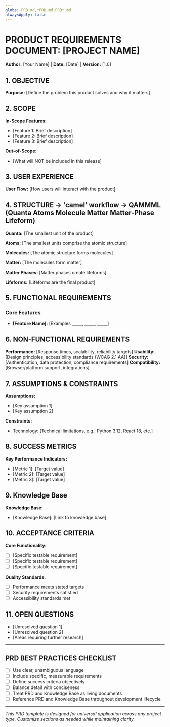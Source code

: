 ```yaml
---
globs: PRD.md,*PRD.md,PRD*.md
alwaysApply: false
---
```

# PRODUCT REQUIREMENTS DOCUMENT: [PROJECT NAME]

**Author:** [Your Name] | **Date:** [Date] | **Version:** [1.0]

## 1. OBJECTIVE

**Purpose:** [Define the problem this product solves and why it matters]

## 2. SCOPE

**In-Scope Features:**

- [Feature 1: Brief description]
- [Feature 2: Brief description]
- [Feature 3: Brief description]

**Out-of-Scope:**

- [What will NOT be included in this release]

## 3. USER EXPERIENCE

**User Flow:** [How users will interact with the product]

## 4. STRUCTURE -> 'camel' workflow -> QAMMML (Quanta Atoms Molecule Matter Matter-Phase Lifeform)

**Quanta:** [The smallest unit of the product]

**Atoms:** [The smallest units comprise the atomic structure]

**Molecules:** [The atomic structure forms molecules]

**Matter:** [The molecules form matter]

**Matter Phases:** [Matter phases create lifeforms]

**Lifeforms:** [Lifeforms are the final product]

## 5. FUNCTIONAL REQUIREMENTS

### Core Features

- **[Feature Name]:** [Examples _____, _____, _____]

## 6. NON-FUNCTIONAL REQUIREMENTS

**Performance:** [Response times, scalability, reliability targets]
**Usability:** [Design principles, accessibility standards (WCAG 2.1 AA)]
**Security:** [Authentication, data protection, compliance requirements]
**Compatibility:** [Browser/platform support, integrations]

## 7. ASSUMPTIONS & CONSTRAINTS

**Assumptions:**

- [Key assumption 1]
- [Key assumption 2]

**Constraints:**

- Technology: [Technical limitations, e.g., Python 3.12, React 18, etc.]

## 8. SUCCESS METRICS

**Key Performance Indicators:**

- [Metric 1]: [Target value]
- [Metric 2]: [Target value]
- [Metric 3]: [Target value]

## 9. Knowledge Base

**Knowledge Base:**

- [Knowledge Base]: [Link to knowledge base]

## 10. ACCEPTANCE CRITERIA

**Core Functionality:**

- [ ] [Specific testable requirement]
- [ ] [Specific testable requirement]
- [ ] [Specific testable requirement]

**Quality Standards:**

- [ ] Performance meets stated targets
- [ ] Security requirements satisfied
- [ ] Accessibility standards met

## 11. OPEN QUESTIONS

- [Unresolved question 1]
- [Unresolved question 2]
- [Areas requiring further research]

---

## PRD BEST PRACTICES CHECKLIST

- [ ] Use clear, unambiguous language
- [ ] Include specific, measurable requirements
- [ ] Define success criteria objectively
- [ ] Balance detail with conciseness
- [ ] Treat PRD and Knowledge Base as living documents
- [ ] Reference PRD and Knowledge Base throughout development lifecycle

---
*This PRD template is designed for universal application across any project type. Customize sections as needed while maintaining clarity.*
